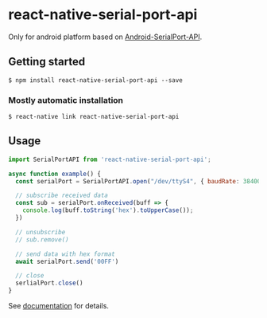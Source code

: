 # react-native-serial-port-api

Only for android platform based on [Android-SerialPort-API](https://github.com/licheedev/Android-SerialPort-API).

## Getting started

`$ npm install react-native-serial-port-api --save`

### Mostly automatic installation

`$ react-native link react-native-serial-port-api`

## Usage

```javascript
import SerialPortAPI from 'react-native-serial-port-api';

async function example() {
  const serialPort = SerialPortAPI.open("/dev/ttyS4", { baudRate: 38400 });

  // subscribe received data
  const sub = serialPort.onReceived(buff => {
    console.log(buff.toString('hex').toUpperCase());
  })

  // unsubscribe
  // sub.remove()

  // send data with hex format
  await serialPort.send('00FF')

  // close
  serlialPort.close()
}
```

See [documentation](https://bastengao.com/react-native-serial-port-api/) for details.

